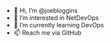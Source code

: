 - 👋 Hi, I’m @joebloggins
- 👀 I’m interested in NetDevOps
- 🌱 I’m currently learning DevOps
- 📫 Reach me via GitHub

<!---
joebloggins/joebloggins is a ✨ special ✨ repository because its `README.md` (this file) appears on your GitHub profile.
You can click the Preview link to take a look at your changes.
--->
